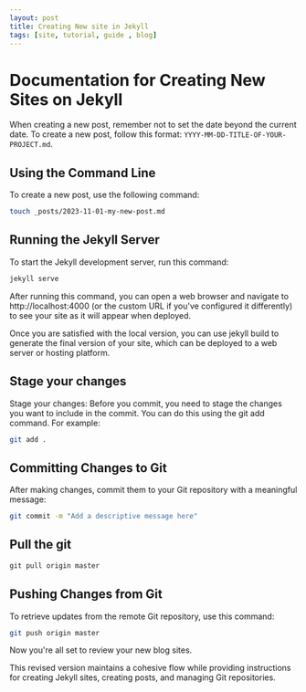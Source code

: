 ```yaml
---
layout: post
title: Creating New site in Jekyll
tags: [site, tutorial, guide , blog]
---
```


# Documentation for Creating New Sites on Jekyll

When creating a new post, remember not to set the date beyond the current date. To create a new post, follow this format: `YYYY-MM-DD-TITLE-OF-YOUR-PROJECT.md`.

## Using the Command Line

To create a new post, use the following command:

```bash
touch _posts/2023-11-01-my-new-post.md
```
## Running the Jekyll Server

To start the Jekyll development server, run this command:

```bash
jekyll serve
```
After running this command, you can open a web browser and navigate to http://localhost:4000 (or the custom URL if you've configured it differently) to see your site as it will appear when deployed.

Once you are satisfied with the local version, you can use jekyll build to generate the final version of your site, which can be deployed to a web server or hosting platform.

## Stage your changes

Stage your changes: Before you commit, you need to stage the changes you want to include in the commit. You can do this using the git add command. For example:

```bash
git add .
```

## Committing Changes to Git

After making changes, commit them to your Git repository with a meaningful message:

```bash
git commit -m "Add a descriptive message here"
```
## Pull the git 
```python
git pull origin master 
```
## Pushing Changes from Git

To retrieve updates from the remote Git repository, use this command:

```bash
git push origin master 
```
Now you're all set to review your new blog sites.

This revised version maintains a cohesive flow while providing instructions for creating Jekyll sites, creating posts, and managing Git repositories.

